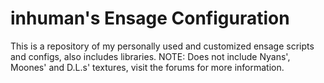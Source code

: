 # inhuman's Ensage Configuration
This is a repository of my personally used and customized ensage scripts and configs, also includes libraries.
NOTE: Does not include Nyans', Moones' and D.L.s' textures, visit the forums for more information.
